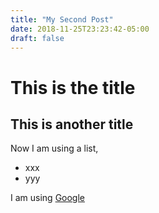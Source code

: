 ```yaml
---
title: "My Second Post"
date: 2018-11-25T23:23:42-05:00
draft: false
---
```


# This is the title

## This is another title
Now I am using a list,

  - xxx
  - yyy
 
I am using [Google](https://www.google.com)
